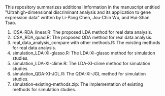 This repository summarizes additional information in the manuscript entitled "Ultrahigh-dimensional discriminant analysis and its application to gene expression data" written by Li-Pang Chen, Jou-Chin Wu, and Hui-Shan Tsao.

1. ICSA-RDA_linear.R: The proposed LDA method for real data analysis.
2. ICSA_RDA_quad.R: The proposed QDA method for real data analysis.
3. real_data_analysis_compare with other methods.R: The existing methods for real data analysis.
4. simulation_LDA-XI-glasso.R: The LDA-XI-glasso method for simulation studies.
5. simulation_LDA-XI-clime.R: The LDA-XI-clime method for simulation studies.
6. simulation_QDA-XI-JGL.R: The QDA-XI-JGL method for simulation studies.
7. simulation-existing-methods.zip: The implementation of existing methods for simulation studies.
